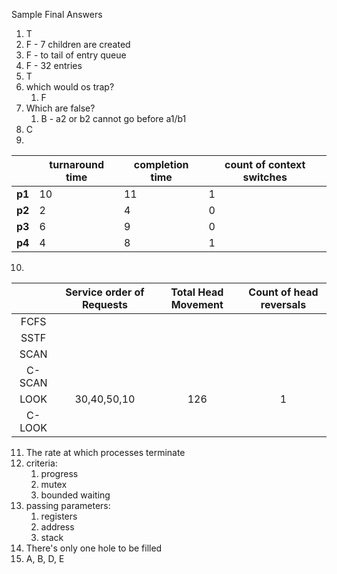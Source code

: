 Sample Final Answers
1. T
2. F - 7 children are created
3. F - to tail of entry queue
4. F - 32 entries
5. T
6. which would os trap?
	1. F
7. Which are false?
	1. B - a2 or b2 cannot go before a1/b1
8. C
9.

|        | turnaround time | completion time | count of context switches |
| ------ | --------------- | --------------- | ------------------------- |
| **p1** | 10              | 11              | 1                         |
| **p2** | 2               | 4               | 0                         |
| **p3** | 6               | 9               | 0                         |
| **p4** | 4               | 8               | 1                         |
10.

|        | Service order of Requests | Total Head Movement | Count of head reversals |
| :----: | :-----------------------: | :-----------------: | :---------------------: |
|  FCFS  |                           |                     |                         |
|  SSTF  |                           |                     |                         |
|  SCAN  |                           |                     |                         |
| C-SCAN |                           |                     |                         |
|  LOOK  |        30,40,50,10        |         126         |            1            |
| C-LOOK |                           |                     |                         |

11. The rate at which processes terminate 
12. criteria:
	1. progress
	2. mutex
	3. bounded waiting
13. passing parameters:
	1. registers
	2. address
	3. stack
14. There's only one hole to be filled 
15. A, B, D, E